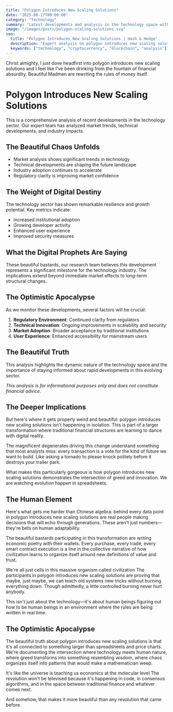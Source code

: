 ```yaml
---
title: "Polygon Introduces New Scaling Solutions"
date: "2025-08-17T00:00:00"
category: "Technology"
summary: "Latest developments and analysis in the technology space with expert insights and market trends."
image: "/images/posts/polygon-scaling-solutions.svg"
seo:
  title: "Polygon Introduces New Scaling Solutions | Hash & Hedge"
  description: "Expert analysis on polygon introduces new scaling solutions with market insights and trends"
  keywords: ["technology", "cryptocurrency", "blockchain", "analysis"]
---
```

Christ almighty, I just dove headfirst into polygon introduces new scaling solutions and I feel like I've been drinking from the fountain of financial absurdity. Beautiful Madmen are rewriting the rules of money itself.


# Polygon Introduces New Scaling Solutions

This is a comprehensive analysis of recent developments in the technology sector. Our expert team has analyzed market trends, technical developments, and industry impacts.

## The Beautiful Chaos Unfolds

- Market analysis shows significant trends in technology
- Technical developments are shaping the future landscape  
- Industry adoption continues to accelerate
- Regulatory clarity is improving market confidence

## The Weight of Digital Destiny

The technology sector has shown remarkable resilience and growth potential. Key metrics indicate:

* Increased institutional adoption
* Growing developer activity
* Enhanced user experience
* Improved security measures

## What the Digital Prophets Are Saying

These beautiful bastards, our research team believes this development represents a significant milestone for the technology industry. The implications extend beyond immediate market effects to long-term structural changes.

## The Optimistic Apocalypse

As we monitor these developments, several factors will be crucial:

1. **Regulatory Environment**: Continued clarity from regulators
2. **Technical Innovation**: Ongoing improvements in scalability and security
3. **Market Adoption**: Broader acceptance by traditional institutions
4. **User Experience**: Enhanced accessibility for mainstream users

## The Beautiful Truth

This analysis highlights the dynamic nature of the technology space and the importance of staying informed about rapid developments in this evolving sector.

*This analysis is for informational purposes only and does not constitute financial advice.*


## The Deeper Implications

But here's where it gets properly weird and beautiful: polygon introduces new scaling solutions isn't happening in isolation. This is part of a larger transformation where traditional financial structures are learning to dance with digital reality.

The magnificent degenerates driving this change understand something that most analysts miss: every transaction is a vote for the kind of future we want to build. Like asking a tornado to please knock politely before it destroys your trailer park.

What makes this particularly gorgeous is how polygon introduces new scaling solutions demonstrates the intersection of greed and innovation. We are watching evolution happen in spreadsheets.

## The Human Element

Here's what gets me harder than Chinese algebra: behind every data point in polygon introduces new scaling solutions are real people making decisions that will echo through generations. These aren't just numbers—they're bets on human adaptability.

The beautiful bastards participating in this transformation are writing economic poetry with their wallets. Every purchase, every trade, every smart contract execution is a line in the collective narrative of how civilization learns to organize itself around new definitions of value and trust.

We're all just cells in this massive organism called civilization The participants in polygon introduces new scaling solutions are proving that maybe, just maybe, we can teach old systems new tricks without burning everything down. Though admittedly, a little controlled burning never hurt anybody.

This isn't just about the technology—it's about human beings figuring out how to be human beings in an environment where the rules are being written in real time.

## The Optimistic Apocalypse

The beautiful truth about polygon introduces new scaling solutions is that it's all connected to something larger than spreadsheets and price charts. We're documenting the intersection where technology meets human nature, where greed transforms into something resembling wisdom, where chaos organizes itself into patterns that would make a mathematician weep.

It's like the universe is teaching us economics at the molecular level The revolution won't be televised because it's happening in code, in consensus algorithms, and in the space between traditional finance and whatever comes next.

And somehow, that makes it more beautiful than any revolution that came before.